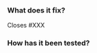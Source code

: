 <!--
### Requirements for making a pull request

Thank you for contributing to our project!

Please fill out the template below to help the project maintainers review it as fast as possible and include your contribution to the project.
-->

### What does it fix?
<!--
If it is related to an open issue, please link the issue here. 
-->

Closes #XXX 

<!-- Please mention the main changes this PR brings. -->

### How has it been tested?

<!-- Please describe the tests that you ran to verify your changes. -->

<!-- If applicable, mention any known issues with the pull request -->
